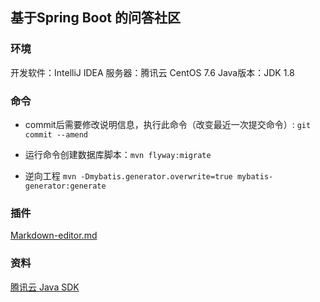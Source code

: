 ## 基于Spring Boot 的问答社区

### 环境
开发软件：IntelliJ IDEA
服务器：腾讯云 CentOS 7.6
Java版本：JDK 1.8

### 命令

- commit后需要修改说明信息，执行此命令（改变最近一次提交命令）:
`git commit --amend`
- 运行命令创建数据库脚本：`mvn flyway:migrate`

- 逆向工程 `mvn -Dmybatis.generator.overwrite=true mybatis-generator:generate`

### 插件
[Markdown-editor.md](http://editor.md.ipandao.com/)

### 资料
[腾讯云 Java SDK](https://cloud.tencent.com/document/product/436/10199)